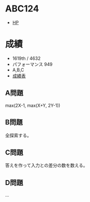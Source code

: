 # ABC124

- [HP](https://atcoder.jp/contests/abc124)

# 成績

- 1619th / 4632
- パフォーマンス 949
- A,B,C
- [成績表](https://atcoder.jp/users/takamii228/history/share/abc124)

## A問題

max(2X-1, max(X+Y, 2Y-1))

## B問題

全探索する。

## C問題

答えを作って入力との差分の数を数える。

## D問題

...
